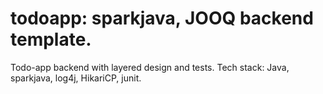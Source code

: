 # todoapp: sparkjava, JOOQ backend template.
Todo-app backend with layered design and tests. Tech stack: Java, sparkjava, log4j, HikariCP, junit.


